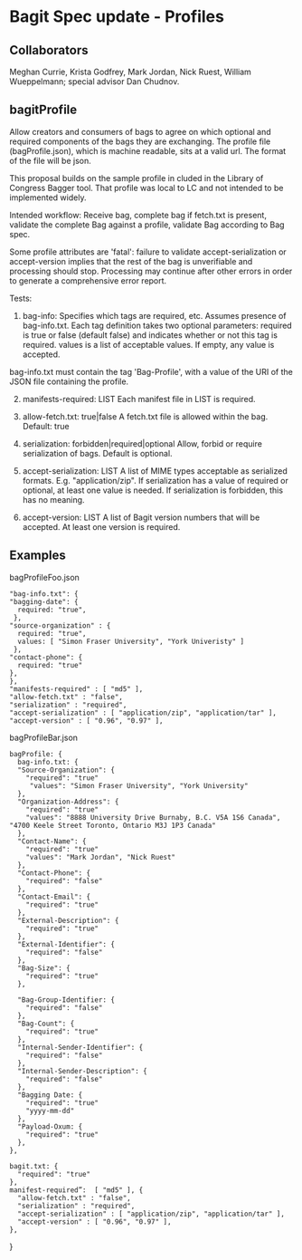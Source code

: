 Bagit Spec update - Profiles
===

Collaborators
---

Meghan Currie, Krista Godfrey, Mark Jordan, Nick Ruest, William Wueppelmann; special advisor Dan Chudnov.


bagitProfile
---

Allow creators and consumers of bags to agree on which optional and required components of the bags they are exchanging. The profile file (bagProfile.json), which is machine readable, sits at a valid url. The format of the file will be json.

This proposal builds on the sample profile in cluded in the Library of Congress Bagger tool. That profile was local to LC and not intended to be implemented widely. 

Intended workflow: Receive bag, complete bag if fetch.txt is present, validate the complete Bag against a profile, validate Bag according to Bag spec. 

Some profile attributes are 'fatal': failure to validate accept-serialization or accept-version implies that the rest of the bag is unverifiable and processing should stop. Processing may continue after other errors in order to generate a comprehensive error report.

Tests:

1. bag-info:
Specifies which tags are required, etc. Assumes presence of bag-info.txt. Each tag definition takes two optional parameters: required is true or false (default false) and indicates whether or not this tag is required. values is a list of acceptable values. If empty, any value is accepted.

bag-info.txt must contain the tag 'Bag-Profile', with a value of the URI of the JSON file containing the profile.

2. manifests-required: LIST
Each manifest file in LIST is required.

3. allow-fetch.txt: true|false
A fetch.txt file is allowed within the bag. Default: true

4. serialization: forbidden|required|optional
Allow, forbid or require serialization of bags. Default is optional.

5. accept-serialization: LIST
A list of MIME types acceptable as serialized formats. E.g. "application/zip". If serialization has a value of required or optional, at least one value is needed. If serialization is forbidden, this has no meaning.

6. accept-version: LIST
A list of Bagit version numbers that will be accepted. At least one version is required.


Examples
---

bagProfileFoo.json

    "bag-info.txt": {
    "bagging-date": {
      required: "true",
     },
    "source-organization" : {
      required: "true",
      values: [ "Simon Fraser University", "York Univeristy" ]
     },        
    "contact-phone": {
      required: "true"
    },
    },
    "manifests-required" : [ "md5" ],
    "allow-fetch.txt" : "false",
    "serialization" : "required",
    "accept-serialization" : [ "application/zip", "application/tar" ],
    "accept-version" : [ "0.96", "0.97" ],


bagProfileBar.json

    bagProfile: {
      bag-info.txt: {
      "Source-Organization": {
        "required": "true"
         "values": "Simon Fraser University", "York University"
      },
      "Organization-Address": {
        "required": "true"
        "values": "8888 University Drive Burnaby, B.C. V5A 1S6 Canada", "4700 Keele Street Toronto, Ontario M3J 1P3 Canada"
      },
      "Contact-Name": {
        "required": "true"
        "values": "Mark Jordan", "Nick Ruest"
      },
      "Contact-Phone": {
        "required": "false"
      },
      "Contact-Email": {
        "required": "true"
      },
      "External-Description": {
        "required": "true"
      },
      "External-Identifier": {
        "required": "false"
      },
      "Bag-Size": {
        "required": "true"
      },
          
      "Bag-Group-Identifier: {
        "required": "false"
      },
      "Bag-Count": {
        "required": "true"
      },
      "Internal-Sender-Identifier": {
        "required": "false"
      },
      "Internal-Sender-Description": {
        "required": "false"
      },
      "Bagging Date: {
        "required": "true"
        "yyyy-mm-dd"
      },
      "Payload-Oxum: {
        "required": "true"
      },
    },
    
    bagit.txt: {
      "required": "true"
    },
    manifest-required”:  [ "md5" ], {
      "allow-fetch.txt" : "false",
      "serialization" : "required",
      "accept-serialization" : [ "application/zip", "application/tar" ],
      "accept-version" : [ "0.96", "0.97" ],
    },
  }

